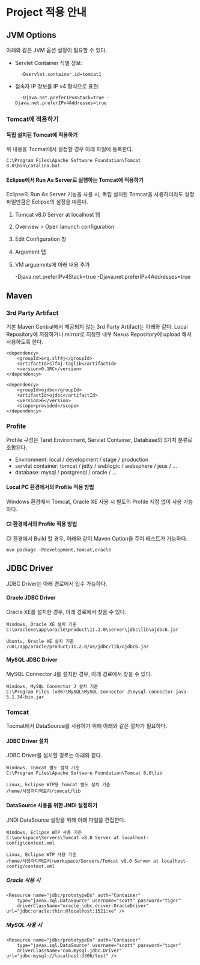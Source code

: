 # Project 적용 안내 #

## JVM Options ##

아래와 같은 JVM 옵션 설정이 필요할 수 있다.

* Servlet Container 식별 정보:

        -Dservlet.container.id=tomcat1

* 접속자 IP 정보를 IP v4 형식으로 표현:

        -Djava.net.preferIPv4Stack=true -Djava.net.preferIPv4Addresses=true

### Tomcat에 적용하기 ###

#### 독립 설치된 Tomcat에 적용하기 ####

위 내용을  Tocmat에서 설정할 경우 아래 파일에 등록한다.

    C:\Program Files\Apache Software Foundation\Tomcat 8.0\bin\catalina.bat

#### Eclipse에서 Run As Server로 실행하는 Tomcat에 적용하기  ####

Eclipse의 Run As Server 기능을 사용 시, 독립 설치된  Tomcat을 사용하더라도 설정 파일만큼은  Eclipse의 설정을 따른다.

1. Tomcat v8.0 Server at localhost 탭
2. Overview > Open lanunch configuration
3. Edit Configuration 창
4. Argument 탭
5. VM arguemnts에 아래 내용 추가

    -Djava.net.preferIPv4Stack=true -Djava.net.preferIPv4Addresses=true


## Maven ##

### 3rd Party Artifact ###

기본 Maven Central에서 제공되지 않는 3rd Party Artifact는 아래와 같다.
Local Repository에 저장하거나 mirror로 지정한 내부 Nexus Repository에 upload 해서 사용하도록 한다.

    <dependency>
	    <groupId>org.slf4j</groupId>
	    <artifactId>slf4j-taglib</artifactId>
	    <version>0.1RC</version>
    </dependency>

    <dependency>
	    <groupId>ojdbc</groupId>
	    <artifactId>ojdbc</artifactId>
	    <version>6</version>
	    <scope>provided</scope>
    </dependency>

### Profile ###

Profile 구성은 Taret Environment, Servlet Container, Database의 3가지 분류로 조합된다.

* Environment: local / development / stage / production
* servlet container: tomcat / jetty / weblogic / websphere / jeus / ...
* database:  mysql / postgresql / oracle / ...

#### Local PC 환경에서의 Profile 적용 방법 ####
Windows 환경에서 Tomcat, Oracle XE 사용 시 별도의 Profile 지정 없이 사용 가능하다.

#### CI 환경에서의 Profile 적용 방법 ####
CI 환경에서 Build 할 경우, 아래와 같이 Maven Option을 주어 테스트가 가능하다.

    mvn package -Pdevelopment,tomcat,oracle


## JDBC Driver ##

JDBC Driver는 아래 경로에서 입수 가능하다.

#### Oracle JDBC Driver ####

Oracle XE를 설치한 경우, 아래 경로에서 찾을 수 있다.

	Windows, Oracle XE 설치 기준
    C:\oraclexe\app\oracle\product\11.2.0\server\jdbc\lib\ojdbc6.jar
    
    Ubuntu, Oracle XE 설치 기준
    /u01/app/oracle/product/11.2.0/xe/jdbc/lib/ojdbc6.jar

#### MySQL JDBC Driver ####

MySQL Connector J를 설치한 경우, 아래 경로에서 찾을 수 있다.

	Windows, MySQL Connector J 설치 기준
    C:\Program Files (x86)\MySQL\MySQL Connector J\mysql-connector-java-5.1.34-bin.jar

### Tomcat ###

Tocmat에서 DataSource를 사용하기 위해 아래와 같은 절차가 필요하다.

#### JDBC Driver 설치 ####

JDBC Driver를 설치할 경로는 아래와 같다.

	Windows, Tomcat 별도 설치 기준
    C:\Program Files\Apache Software Foundation\Tomcat 8.0\lib
    
	Linux, Eclipse WTP용 Tomcat 별도 설치 기준
    /home/사용자디렉토리/tomcat/lib

#### DataSource 사용을 위한 JNDI 설정하기 ####

JNDI DataSource 설정을 위해 아래 파일을 편집한다.

	Windows, Eclipse WTP 사용 기준
    C:\workspace\Servers\Tomcat v8.0 Server at localhost-config\context.xml 
    
    Linux, Eclipse WTP 사용 기준
    /home/사용자디렉토리/workspace/Servers/Tomcat v8.0 Server at localhost-config/context.xml

##### Oracle 사용 시 #####
    <Resource name="jdbc/prototypeDs" auth="Container"
        type="javax.sql.DataSource" username="scott" password="tiger"
        driverClassName="oracle.jdbc.driver.OracleDriver" url="jdbc:oracle:thin:@localhost:1521:xe" />

##### MySQL 사용 시 #####
    <Resource name="jdbc/prototypeDs" auth="Container"
        type="javax.sql.DataSource" username="scott" password="tiger"
        driverClassName="com.mysql.jdbc.Driver" url="jdbc:mysql://localhost:3306/test" />